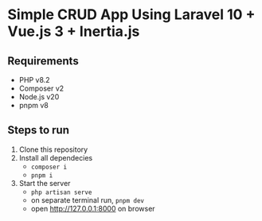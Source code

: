 # Simple CRUD App Using Laravel 10 + Vue.js 3 + Inertia.js

## Requirements

- PHP v8.2
- Composer v2
- Node.js v20
- pnpm v8

## Steps to run

1. Clone this repository
2. Install all dependecies
    - ``composer i``
    - ``pnpm i``
3. Start the server
    - ``php artisan serve``
    - on separate terminal run, ``pnpm dev``
    - open http://127.0.0.1:8000 on browser